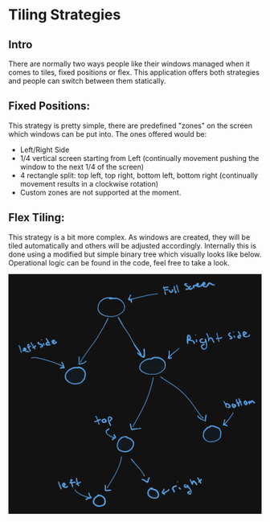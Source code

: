# Tiling Strategies

## Intro
There are normally two ways people like their windows managed when it comes to tiles, fixed positions or flex.
This application offers both strategies and people can switch between them statically.

## Fixed Positions:
This strategy is pretty simple, there are predefined "zones" on the screen which windows can be put into. The ones
offered would be:
- Left/Right Side
- 1/4 vertical screen starting from Left (continually movement pushing the window to the next 1/4 of the screen)
- 4 rectangle split: top left, top right, bottom left, bottom right (continually movement results in a clockwise rotation)
- Custom zones are not supported at the moment.

## Flex Tiling:
This strategy is a bit more complex. As windows are created, they will be tiled automatically and others will be adjusted
accordingly. Internally this is done using a modified but simple binary tree which visually looks like below. Operational
logic can be found in the code, feel free to take a look.

![img.png](images/simple-tiling-tree.png)
